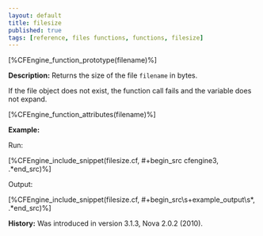 ```yaml
---
layout: default
title: filesize
published: true
tags: [reference, files functions, functions, filesize]
---
```


[%CFEngine_function_prototype(filename)%]

**Description:** Returns the size of the file `filename` in bytes.

If the file object does not exist, the function call fails and the
variable does not expand.

[%CFEngine_function_attributes(filename)%]

**Example:**  

Run:

[%CFEngine_include_snippet(filesize.cf, #\+begin_src cfengine3, .*end_src)%]

Output:

[%CFEngine_include_snippet(filesize.cf, #\+begin_src\s+example_output\s*, .*end_src)%]

**History:** Was introduced in version 3.1.3, Nova 2.0.2 (2010).
